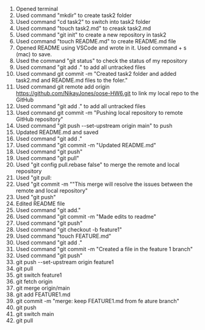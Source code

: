 1. Opened terminal
2. Used command "mkdir" to create task2 folder
3. Used command "cd task2" to switch into task2 folder
4. Used command "touch task2.md" to creask task2.md
5. Used command "git init" to create a new repository in task2
6. Used command "touch README.md" to create README.md file
7. Opened README using VSCode and wrote in it. Used command + s (mac) to save.
8. Used the command "git status" to check the status of my repository
9. Used command "git add ." to add all untracked files
10. Used command git commit -m "Created task2 folder and added task2.md and README.md files to the foler."
11. Used command git remote add origin https://github.com/NikayJones/oose-HW6.git to link my local repo to the GitHub
12. Used command "git add ." to add all untracked files
13. Used command git commit -m "Pushing local
 repository to remote GitHub repository"
14. Used  command "git push --set-upstream origin main" to push 
15. Updated README.md and saved
16. Used command "git add ."
17. Used command "git commit -m "Updated README.md"
18. Used command "git push"
19. Used command "git pull" 
20. Used "git config pull.rebase false" to merge the remote and local repository
21. Used "git pull:
22. Used "git commit -m ""This merge will resolve the issues between the remote and local repository"
23. Used "git push"
24. Edited README file
25. Used command "git add."
26. Used command "git commit -m "Made edits to readme"
27. Used command "git push"
28. Used command "git checkout -b feature1"
29. Used command "touch FEATURE.md"
30. Used command "git add ."
31. Used command "git commit -m "Created a file in the feature 1 branch"
32. Used command "git push"
33. git push --set-upstream origin feature1
34. git pull
35. git switch feature1
36. git fetch origin
37. git merge origin/main
38. git add FEATURE1.md
39. git commit -m "merge: keep FEATURE1.md from fe
ature branch"
40. git push
41. git switch main
42. git pull




